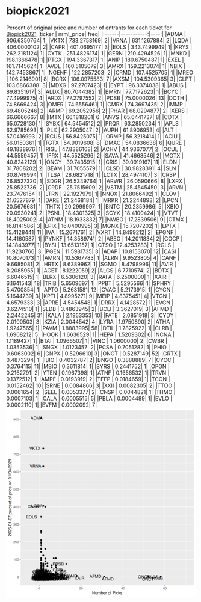 # biopick2021
Percent of original price and number of entrants for each ticket for [Biopick2021](https://twitter.com/hashtag/Biopick2021)
|ticker |  nrml_price| freq|
|:------|-----------:|----:|
|ADMA   | 906.6350764|    1|
|VKTX   | 733.2758169|    2|
|VRNA   | 631.1267884|    2|
|LQDA   | 406.0000102|    2|
|CAPR   | 401.0695177|    3|
|EOLS   | 343.7499949|    1|
|KRYS   | 262.2181124|    1|
|CYTK   | 251.4826174|    1|
|GERN   | 210.4294526|    1|
|MNKD   | 198.1366478|    1|
|PTGX   | 194.3367317|    1|
|ANIP   | 180.6750487|    1|
|EXEL   | 161.7145624|    1|
|AVDL   | 160.5105079|    3|
|AMRX   | 159.2213074|    1|
|NBIX   | 142.7453867|    1|
|NGENF  | 122.2857203|    2|
|CRMD   | 107.4525705|    1|
|MREO   | 106.2146901|    8|
|BCRX   | 106.0975583|    7|
|AXSM   | 104.5309365|    3|
|CLPT   | 103.6866388|    3|
|MDXG   |  97.2707423|    1|
|EYPT   |  96.3374038|    1|
|ABUS   |  89.8351617|    3|
|ALDX   |  80.7044382|    1|
|BMRN   |  77.7172623|    1|
|BCYC   |  77.4999975|    4|
|ARDX   |  77.2797552|    2|
|PDSB   |  75.0000026|   13|
|DCTH   |  74.8669424|    3|
|OMER   |  74.6556461|    1|
|CMRX   |  74.3697435|    2|
|IMMP   |  69.4805246|    2|
|ARMP   |  69.2052956|    2|
|PHAR   |  68.0294877|    2|
|XERS   |  66.6666667|    8|
|IMTX   |  66.1818201|    6|
|ANVS   |  65.6441737|    8|
|CDTX   |  65.0728130|    1|
|SYBX   |  64.5454512|    2|
|PRQR   |  63.2850234|    1|
|APLS   |  62.9785693|    1|
|PLX    |  62.2905047|    2|
|AUPH   |  61.8906953|    4|
|ALT    |  57.0416993|    2|
|RCUS   |  56.8425075|    1|
|ORMP   |  56.3218414|    1|
|ACIU   |  56.0150361|    1|
|TGTX   |  54.9019608|    8|
|DMAC   |  54.0836638|    6|
|QURE   |  49.1838976|    1|
|RIGL   |  47.8386168|    2|
|ACHV   |  44.9367077|    2|
|OCUL   |  44.5559457|    1|
|IFRX   |  44.5525296|    2|
|SAVA   |  41.4668546|    2|
|MGTX   |  40.8242129|    1|
|ONCY   |  39.7435915|    1|
|CRIS   |  39.0919167|   11|
|ELDN   |  31.7808202|    2|
|BEAM   |  31.7055579|    1|
|CLSD   |  30.9828391|    4|
|SLN    |  30.8749994|    1|
|TLSA   |  28.6821718|    1|
|LCTX   |  28.4974107|    3|
|CRSP   |  26.8527320|    1|
|SDGR   |  26.5349764|    1|
|ARWR   |  26.0590666|    8|
|LXRX   |  25.8522736|    2|
|CRDF   |  25.7515609|    2|
|VSTM   |  25.4545450|    3|
|ARVN   |  23.7476154|    1|
|LTRN   |  22.1927979|    1|
|NNOX   |  21.8066492|    1|
|CLOV   |  21.6527879|    1|
|DARE   |  21.2468184|    1|
|MRKR   |  21.2244893|    2|
|LPCN   |  20.5676681|    1|
|THTX   |  20.2999997|    1|
|BNTC   |  20.2359986|    5|
|XBIO   |  20.0930241|    2|
|PSNL   |  18.4301325|    3|
|SCYX   |  18.4100424|    1|
|VTVT   |  18.4025002|    4|
|ATNM   |  18.1933832|    7|
|NWBO   |  17.2839506|    9|
|CTMX   |  16.8141586|    3|
|EPIX   |  16.0400995|    3|
|MGNX   |  15.7207202|    1|
|LPTX   |  15.4128441|   11|
|IVA    |  15.2671761|    2|
|VXRT   |  14.8499212|    2|
|EPGNF  |  14.4160587|    1|
|PYNKF  |  14.3589741|    2|
|ABEO   |  14.2011834|    2|
|COCP   |  14.1843977|    1|
|BYSI   |  13.6513157|    1|
|CTSO   |  12.4253283|    1|
|RGLS   |  11.9230766|    3|
|PGEN   |  11.5981735|    3|
|ADAP   |  10.8153070|   12|
|CASI   |  10.8070173|    1|
|AMRN   |  10.5367783|    1|
|ALRN   |   9.9523805|    4|
|CANF   |   9.6685081|    2|
|HRTX   |   8.6389962|    1|
|SGMO   |   8.4798996|   11|
|AVIR   |   8.2085955|    1|
|ACET   |   8.1222059|    2|
|ALGS   |   6.7710574|    2|
|BDTX   |   6.6046515|    1|
|BLRX   |   6.5306120|    3|
|RAFA   |   6.2500000|    1|
|XAIR   |   6.1641543|   18|
|TRIB   |   5.6509697|    1|
|PPBT   |   5.5295566|    1|
|SPHRY  |   5.4700854|    1|
|APTO   |   5.2631581|   12|
|CVAC   |   5.2173915|    1|
|CYCN   |   5.1644739|    3|
|KPTI   |   4.8995271|    9|
|MEIP   |   4.8375451|    4|
|VTGN   |   4.6579333|    3|
|APRE   |   4.5454548|    1|
|DRRX   |   4.1428572|    1|
|EVGN   |   3.6274510|    1|
|SLDB   |   3.4863945|    2|
|BCLI   |   3.3627019|    3|
|AFMD   |   2.2442245|   31|
|KALA   |   2.1953353|   10|
|FATE   |   2.0851918|    3|
|CYDY   |   2.0100503|    3|
|KZIA   |   2.0044542|    4|
|LYRA   |   1.9750890|    2|
|ATHA   |   1.9247565|    1|
|PAVM   |   1.8883995|   58|
|DTIL   |   1.7825922|    1|
|CLRB   |   1.6908212|    5|
|HOOK   |   1.6636529|    1|
|HEPA   |   1.5209302|    6|
|NCNA   |   1.1189427|    1|
|BTAI   |   1.0966507|    1|
|VINC   |   1.0600000|    2|
|CWBR   |   1.0353536|    1|
|SNGX   |   1.0123457|    2|
|PCSA   |   0.7051282|    1|
|PHIO   |   0.6063002|    6|
|GNPX   |   0.5296610|    3|
|ONCT   |   0.5287149|   52|
|GRTX   |   0.4873294|    1|
|IBIO   |   0.4032787|    2|
|BNGO   |   0.3888889|    7|
|CYCC   |   0.3764115|   11|
|MBIO   |   0.3611814|    1|
|SYRS   |   0.2441752|    1|
|OPGN   |   0.2162791|    2|
|YTEN   |   0.1967398|    1|
|ATNF   |   0.1656532|    1|
|TRVN   |   0.1372512|    1|
|AMPE   |   0.0193919|    2|
|TFFP   |   0.0184659|    1|
|TCON   |   0.0152462|   10|
|SRNE   |   0.0084866|    3|
|XXII   |   0.0082305|    2|
|TTOO   |   0.0061654|    2|
|SEEL   |   0.0053377|    2|
|CNSP   |   0.0044821|    1|
|THMO   |   0.0007103|    1|
|CALA   |   0.0005515|    5|
|PBLA   |   0.0004489|    1|
|EVLO   |   0.0002110|    1|
|EVFM   |   0.0002092|    7|
![retvspicks](biopicks.png?raw=true)
